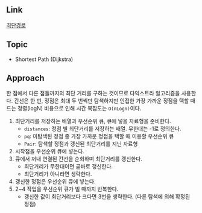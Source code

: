 ## Link
[최단경로](https://www.acmicpc.net/problem/1753)

## Topic
- Shortest Path (Dijkstra)

## Approach
한 점에서 다른 점들까지의 최단 거리를 구하는 것이므로 다익스트라 알고리즘을 사용한다. 간선은 한 번, 정점은 최대 두 번씩만 탐색하지만 인접한 가장 가까운 정점을 택할 때 드는 정렬(logN) 비용으로 인해 시간 복잡도는 `O(nLogn)`이다.

1. 최단거리를 저장하는 배열과 우선순위 큐, 큐에 넣을 자료형을 준비한다.
    - `distances`: 정점 별 최단거리를 저장하는 배열. 무한대는 -1로 정의한다.
    - `pq`: 미탐색된 정점 중 가장 가까운 정점을 택할 때 이용할 우선순위 큐
    - `Pair`: 탐색할 정점과 갱신된 최단거리를 지닌 자료형
2. 시작점을 우선순위 큐에 넣는다.
3. 큐에서 꺼내 연결된 간선을 순회하며 최단거리를 갱신한다.
    - 최단거리가 무한대이면 곧바로 갱신한다.
    - 최단거리가 아니라면 생략한다.
4. 갱신한 정점은 우선순위 큐에 넣는다.
5. 2~4 작업을 우선순위 큐가 빌 때까지 반복한다.
    - 갱신한 값이 최단거리보다 크다면 3번을 생략한다. (다른 탐색에 의해 확정된 정점)